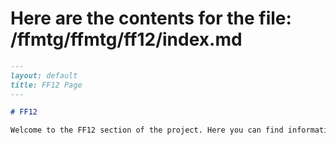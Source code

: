 # Here are the contents for the file: /ffmtg/ffmtg/ff12/index.md

```markdown
---
layout: default
title: FF12 Page
---

# FF12

Welcome to the FF12 section of the project. Here you can find information and resources related to FF12.
```